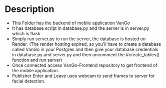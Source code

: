 # Description
- This Folder has the backend of mobile application VanGo
-  It has database script in database.py and the server is in server.py which is flask
-  Simply run server.py to run the server, the database is hosted on Render.
  (The render hosting expired, so you'll have to create a database called VanGo in your Postgres and then give your database credentials in database.py and server.py and then uncomment the #create_tables() function and run server)
-  Once connected access VanGo-Frontend repository to get frontend of the mobile application.
-  Publisher Enter and Leave uses webcam to send frames to server for facial detection.

